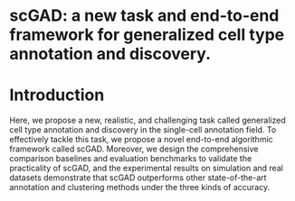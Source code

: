 # scGAD: a new task and end-to-end framework for generalized cell type annotation and discovery.
# Introduction
Here, we propose a new, realistic, and challenging task called generalized cell type annotation and discovery in the single-cell annotation field. To effectively tackle this task, we propose a novel end-to-end algorithmic framework called scGAD. Moreover, we design the comprehensive comparison baselines and evaluation benchmarks to validate the practicality of scGAD, and the experimental results on simulation and real datasets demonstrate that scGAD outperforms other state-of-the-art annotation and
clustering methods under the three kinds of accuracy. 

